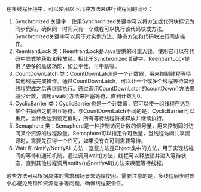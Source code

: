 在多线程环境中，可以使用以下几种方法来进行线程间的同步：

1. Synchronized 关键字：使用Synchronized关键字可以将方法或代码块标记为同步代码，确保同一时间只有一个线程可以执行该代码块或方法。Synchronized关键字可以用于对实例方法、静态方法和代码块进行同步操作。
2. ReentrantLock 类：ReentrantLock是Java提供的可重入锁，使用它可以在代码中显式地获取和释放锁。相比于Synchronized关键字，ReentrantLock提供了更多的高级功能，如公平性、可中断等。
3. CountDownLatch 类：CountDownLatch是一个计数器，用来控制线程等待其他线程完成操作。通过CountDownLatch，可以让一个或多个线程等待其他线程完成之后再继续执行。通过调用CountDownLatch的countDown()方法来减少计数，调用await()方法来阻塞等待，直到计数为0。
4. CyclicBarrier 类：CyclicBarrier也是一个计数器，它可以使一组线程在达到某个共同点之前相互等待。与CountDownLatch不同的是，CyclicBarrier可以重用，当计数达到设定值时，所有等待线程将被释放并继续执行。
5. Semaphore 类：Semaphore是一种控制访问计数的信号量，用来控制同时访问某个资源的线程数量。Semaphore可以指定许可数量，当线程访问共享资源时，需要先获得一个许可，如果没有许可则需要等待。
6. Wait 和 Notify/NotifyAll 方法：这些方法是Object类中的方法，用于实现线程间的等待和通知机制。通过调用wait()方法，线程可以释放锁并进入等待状态，直到其他线程调用notify()或notifyAll()方法来唤醒等待线程。

这些方法可以根据具体的需求和场景来选择使用。需要注意的是，多线程同步时要小心避免死锁和资源竞争等问题，确保线程安全性。

